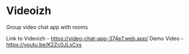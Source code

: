 # Videoizh
Group video chat app with rooms

Link to Videoizh - https://video-chat-app-374e7.web.app/
Demo Video - https://youtu.be/K2Zc0JLxCxs
